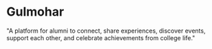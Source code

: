 # Gulmohar
"A platform for alumni to connect, share experiences, discover events, support each other, and celebrate achievements from college life."
